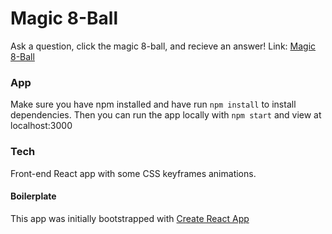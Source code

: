 # Magic 8-Ball 

Ask a question, click the magic 8-ball, and recieve an answer! 
Link: [Magic 8-Ball](https://druserkes.github.io/magic-8-ball/)

### App

Make sure you have npm installed and have run ``` npm install ``` to install dependencies. Then you can run the app locally with ``` npm start ``` and view at localhost:3000

### Tech 

Front-end React app with some CSS keyframes animations. 

#### Boilerplate 
This app was initially bootstrapped with [Create React App](https://github.com/facebook/create-react-app)
